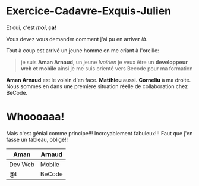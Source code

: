 # Exercice-Cadavre-Exquis-Julien

Et oui, c'est **_moi_, ça!**

Vous devez vous demander comment j'ai pu en arriver _là_.

Tout à coup est arrivé un jeune homme en me criant à l'oreille: 
>je suis **Aman Arnaud**, un jeune _Ivoirien_
>je veux être un **developpeur web et mobile**
>ainsi je me suis orienté vers Becode pour ma formation

**Aman Arnaud** est le voisin d'en face. **Matthieu** aussi. **Corneliu** à ma droite. 
Nous sommes en dans une premiere situation réelle de collaboration chez BeCode. 

# Whoooaaa!
Mais c'est génial comme principe!!! Incroyablement fabuleux!!!
Faut que j'en fasse un tableau, obligé!!

| Aman | Arnaud |
| ----- | ----- |
| Dev Web | Mobile |
| @t | BeCode |
